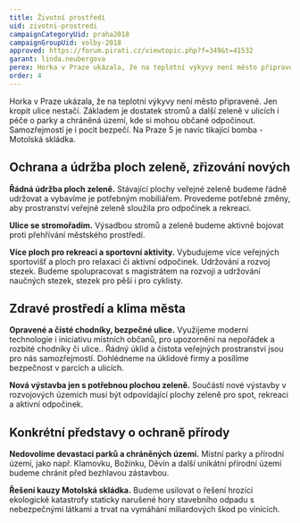 ```yaml
---
title: Životní prostředí
uid: zivotni-prostredi
campaignCategoryUid: praha2018
campaignGroupUid: volby-2018
approved: https://forum.pirati.cz/viewtopic.php?f=349&t=41532
garant: linda.neubergova
perex: Horka v Praze ukázala, že na teplotní výkyvy není město připravené. Jen kropit ulice nestačí. Základem je dostatek stromů a další zeleně v ulicích i péče o parky a chráněná území, kde si mohou občané odpočinout. Samozřejmostí je i pocit bezpečí. Na Praze 5 je navíc tikající bomba - Motolská skládka. 
order: 4
---
```


Horka v Praze ukázala, že na teplotní výkyvy není město připravené. Jen kropit ulice nestačí. Základem je dostatek stromů a další zeleně v ulicích i péče o parky a chráněná území, kde si mohou občané odpočinout. Samozřejmostí je i pocit bezpečí. Na Praze 5 je navíc tikající bomba - Motolská skládka. 

## Ochrana a údržba ploch zeleně, zřizování nových

**Řádná údržba ploch zeleně.** Stávající plochy veřejné zeleně budeme řádně udržovat a vybavíme je potřebným mobiliářem. Provedeme potřebné změny, aby prostranství veřejné zeleně sloužila pro odpočinek a rekreaci.

**Ulice se stromořadím.** Výsadbou stromů a zeleně budeme aktivně bojovat proti přehřívání městského prostředí. 

**Více ploch pro rekreaci a sportovní aktivity.** Vybudujeme více veřejných sportovišť a ploch pro relaxaci či aktivní odpočinek.
Udržování a rozvoj stezek. Budeme spolupracovat s magistrátem na rozvoji a udržování naučných stezek, stezek pro pěší i pro cyklisty. 

## Zdravé prostředí a klima města

**Opravené a čisté chodníky, bezpečné ulice.** Využijeme moderní technologie i iniciativu místních občanů, pro upozornění na nepořádek a rozbité chodníky či ulice.. Řádný úklid a čistota veřejných prostranství jsou pro nás samozřejmostí. Dohlédneme na úklidové firmy a posílíme bezpečnost v parcích a ulicích.

**Nová výstavba jen s potřebnou plochou zeleně.** Součástí nové výstavby v rozvojových územích musí být odpovídající plochy zeleně pro spot, rekreaci a aktivní odpočinek.

## Konkrétní představy o ochraně přírody 

**Nedovolíme devastaci parků a chráněných území.** Místní parky a přírodní území, jako např. Klamovku, Božínku, Děvín a další unikátní přírodní území budeme chránit před bezhlavou zástavbou.  

**Řešení kauzy Motolská skládka.** Budeme usilovat o řešení hrozící ekologické katastrofy staticky narušené hory stavebního odpadu s nebezpečnými látkami a trvat na vymáhání miliardových škod po vinících.
